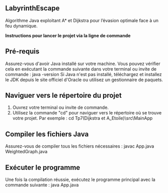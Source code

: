
LabyrinthEscape
----------------
Algorithme Java exploitant A* et Dijkstra pour l’évasion optimale face à un
feu dynamique.

**Instructions pour lancer le projet via la ligne de commande**

Pré-requis
-----------
Assurez-vous d'avoir Java installé sur votre machine.
Vous pouvez vérifier cela en exécutant la commande suivante dans votre terminal ou invite de commande :
    java -version
Si Java n'est pas installé, téléchargez et installez le JDK depuis le site officiel d'Oracle ou utilisez un gestionnaire de paquets.


Naviguer vers le répertoire du projet
-------------------------------------
1. Ouvrez votre terminal ou invite de commande.
2. Utilisez la commande "cd" pour naviguer vers le répertoire où se trouve votre projet. Par exemple :
    cd Tp7(Dijkstra et A_Etoile)\src\MainApp


Compiler les fichiers Java
---------------------------
Assurez-vous de compiler tous les fichiers nécessaires :
    javac App.java WeightedGraph.java



Exécuter le programme
---------------------
Une fois la compilation réussie, exécutez le programme principal avec la commande suivante :
    java App.java
